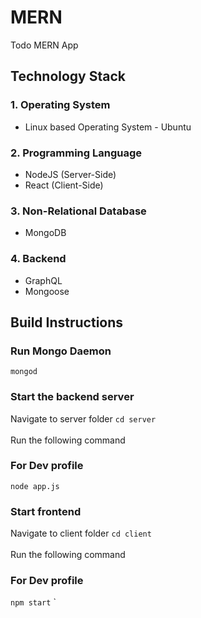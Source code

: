 # MERN
Todo MERN App

## Technology Stack
### 1. Operating System
* Linux based Operating System - Ubuntu
### 2. Programming Language
* NodeJS (Server-Side)
* React (Client-Side)
### 3. Non-Relational Database
* MongoDB
### 4. Backend
* GraphQL
* Mongoose

## Build Instructions

### Run Mongo Daemon
`mongod`

### Start the backend server
Navigate to server folder 
`cd server`<br><br>
Run the following command

### For Dev profile
`node app.js`

### Start frontend
Navigate to client folder 
`cd client`<br><br>
Run the following command

### For Dev profile
`npm start`
`
